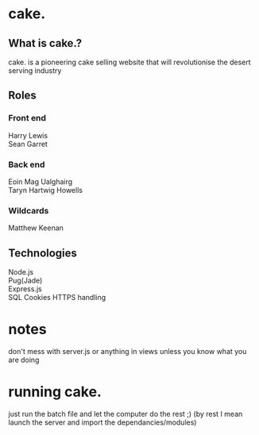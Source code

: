# cake.
## What is cake.?
cake. is a pioneering cake selling website that will revolutionise the desert serving industry
##
## Roles
### Front end
Harry Lewis  
Sean Garret  
### Back end
Eoin Mag Ualghairg  
Taryn Hartwig Howells  
### Wildcards
Matthew Keenan
##
## Technologies
Node.js  
Pug(Jade)  
Express.js  
SQL
Cookies
HTTPS handling


# notes
don't mess with server.js or anything in views unless you know what you are doing

# running cake.
just run the batch file and let the computer do the rest ;)
(by rest I mean launch the server and import the dependancies/modules)